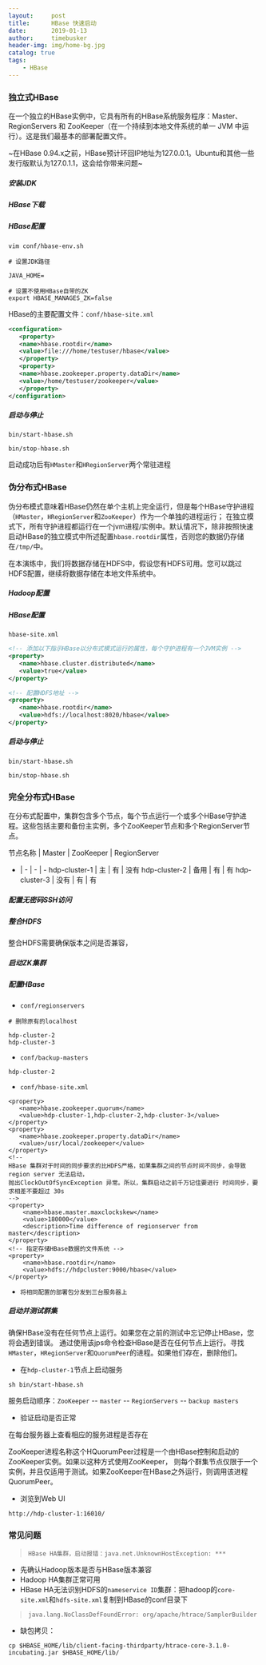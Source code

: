 ```yaml
---
layout:     post
title:      HBase 快速启动
date:       2019-01-13
author:     timebusker
header-img: img/home-bg.jpg
catalog: true
tags:
    - HBase
---
```


### 独立式HBase

在一个独立的HBase实例中，它具有所有的HBase系统服务程序：Master、RegionServers 和 ZooKeeper（在一个持续到本地文件系统的单一 JVM 中运行）。这是我们最基本的部署配置文件。

~在HBase 0.94.x之前，HBase预计环回IP地址为127.0.0.1。Ubuntu和其他一些发行版默认为127.0.1.1，这会给你带来问题~

##### 安装JDK

##### HBase下载

##### HBase配置

```shell
vim conf/hbase-env.sh

# 设置JDK路径

JAVA_HOME=

# 设置不使用HBase自带的ZK
export HBASE_MANAGES_ZK=false
```

HBase的主要配置文件：`conf/hbase-site.xml`

```xml
<configuration>
   <property>     
   <name>hbase.rootdir</name>     
   <value>file:///home/testuser/hbase</value>   
   </property>   
   <property>     
   <name>hbase.zookeeper.property.dataDir</name>     
   <value>/home/testuser/zookeeper</value>   
   </property> 
</configuration>
```

##### 启动与停止

```
bin/start-hbase.sh

bin/stop-hbase.sh
```

启动成功后有`HMaster`和`HRegionServer`两个常驻进程

### 伪分布式HBase

伪分布模式意味着HBase仍然在单个主机上完全运行，但是每个HBase守护进程（`HMaster`，`HRegionServer`和`ZooKeeper`）作为一个单独的进程运行；
在独立模式下，所有守护进程都运行在一个jvm进程/实例中。默认情况下，除非按照快速启动HBase的独立模式中所述配置`hbase.rootdir`属性，否则您的数据仍存储在`/tmp/`中。

在本演练中，我们将数据存储在HDFS中，假设您有HDFS可用。您可以跳过HDFS配置，继续将数据存储在本地文件系统中。

##### Hadoop配置 

##### HBase配置

`hbase-site.xml`

```xml
<!-- 添加以下指示HBase以分布式模式运行的属性，每个守护进程有一个JVM实例 -->
<property>
   <name>hbase.cluster.distributed</name>   
   <value>true</value>  
</property>

<!-- 配置HDFS地址 -->
<property>
   <name>hbase.rootdir</name>   
   <value>hdfs://localhost:8020/hbase</value>  
</property>
```

##### 启动与停止

```
bin/start-hbase.sh

bin/stop-hbase.sh
```


### 完全分布式HBase

在分布式配置中，集群包含多个节点，每个节点运行一个或多个HBase守护进程。这些包括主要和备份主实例，多个ZooKeeper节点和多个RegionServer节点。

节点名称 | Master | ZooKeeper | RegionServer
- | - | - | -
hdp-cluster-1 | 主 | 有 | 没有
hdp-cluster-2 | 备用 | 有 | 有
hdp-cluster-3 | 没有 | 有 | 有

##### 配置无密码SSH访问

##### 整合HDFS

整合HDFS需要确保版本之间是否兼容，

##### 启动ZK集群

##### 配置HBase

- `conf/regionservers`

```
# 删除原有的localhost

hdp-cluster-2
hdp-cluster-3
```

- `conf/backup-masters`

```
hdp-cluster-2
```

- `conf/hbase-site.xml`

```
<property>
   <name>hbase.zookeeper.quorum</name>   
   <value>hdp-cluster-1,hdp-cluster-2,hdp-cluster-3</value> 
</property> 
<property>
   <name>hbase.zookeeper.property.dataDir</name>   
   <value>/usr/local/zookeeper</value> 
</property>
<!-- 
HBase 集群对于时间的同步要求的比HDFS严格，如果集群之间的节点时间不同步，会导致 region server 无法启动，
抛出ClockOutOfSyncException 异常。所以，集群启动之前千万记住要进行 时间同步，要求相差不要超过 30s 
-->
<property>
	<name>hbase.master.maxclockskew</name>
	<value>180000</value>
	<description>Time difference of regionserver from master</description>
</property>
<!-- 指定存储HBase数据的文件系统 -->
<property>
	<name>hbase.rootdir</name>
	<value>hdfs://hdpcluster:9000/hbase</value>
</property>
```

- `将相同配置的部署包分发到三台服务器上`

##### 启动并测试群集

确保HBase没有在任何节点上运行。如果您在之前的测试中忘记停止HBase，您将会遇到错误。
通过使用该jps命令检查HBase是否在任何节点上运行。寻找`HMaster`，`HRegionServer`和`QuorumPeer`的进程。如果他们存在，删除他们。

- 在`hdp-cluster-1`节点上启动服务

```
sh bin/start-hbase.sh 
```

服务启动顺序：`ZooKeeper` -- `master` -- `RegionServers` -- `backup masters`

- 验证启动是否正常

在每台服务器上查看相应的服务进程是否存在

ZooKeeper进程名称这个HQuorumPeer过程是一个由HBase控制和启动的ZooKeeper实例。如果以这种方式使用ZooKeeper，
则每个群集节点仅限于一个实例，并且仅适用于测试。如果ZooKeeper在HBase之外运行，则调用该进程QuorumPeer。

- 浏览到Web UI

```
http://hdp-cluster-1:16010/  	
```

### 常见问题


> `HBase HA集群，启动报错：java.net.UnknownHostException: ***`

- 先确认Hadoop版本是否与HBase版本兼容
- Hadoop HA集群正常可用
- HBase HA无法识别HDFS的`nameservice ID`集群：把hadoop的`core-site.xml`和`hdfs-site.xml`复制到HBase的conf目录下

> `java.lang.NoClassDefFoundError: org/apache/htrace/SamplerBuilder`

- 缺包拷贝：

```
cp $HBASE_HOME/lib/client-facing-thirdparty/htrace-core-3.1.0-incubating.jar $HBASE_HOME/lib/
```



